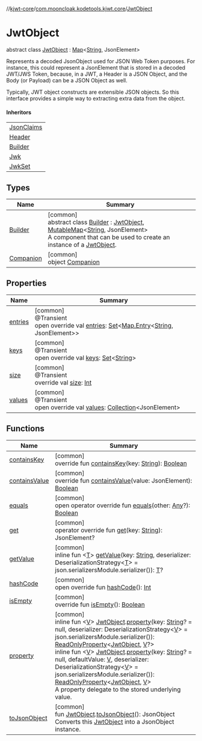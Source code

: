 //[kjwt-core](../../../index.md)/[com.mooncloak.kodetools.kjwt.core](../index.md)/[JwtObject](index.md)

# JwtObject

abstract class [JwtObject](index.md) : [Map](https://kotlinlang.org/api/latest/jvm/stdlib/kotlin.collections/-map/index.html)&lt;[String](https://kotlinlang.org/api/latest/jvm/stdlib/kotlin/-string/index.html), JsonElement&gt; 

Represents a decoded JsonObject used for JSON Web Token purposes. For instance, this could represent a JsonElement that is stored in a decoded JWT/JWS Token, because, in a JWT, a Header is a JSON Object, and the Body (or Payload) can be a JSON Object as well.

Typically, JWT object constructs are extensible JSON objects. So this interface provides a simple way to extracting extra data from the object.

#### Inheritors

| |
|---|
| [JsonClaims](../-json-claims/index.md) |
| [Header](../-header/index.md) |
| [Builder](-builder/index.md) |
| [Jwk](../../com.mooncloak.kodetools.kjwt.core.key/-jwk/index.md) |
| [JwkSet](../../com.mooncloak.kodetools.kjwt.core.key/-jwk-set/index.md) |

## Types

| Name | Summary |
|---|---|
| [Builder](-builder/index.md) | [common]<br>abstract class [Builder](-builder/index.md) : [JwtObject](index.md), [MutableMap](https://kotlinlang.org/api/latest/jvm/stdlib/kotlin.collections/-mutable-map/index.html)&lt;[String](https://kotlinlang.org/api/latest/jvm/stdlib/kotlin/-string/index.html), JsonElement&gt; <br>A component that can be used to create an instance of a [JwtObject](index.md). |
| [Companion](-companion/index.md) | [common]<br>object [Companion](-companion/index.md) |

## Properties

| Name | Summary |
|---|---|
| [entries](entries.md) | [common]<br>@Transient<br>open override val [entries](entries.md): [Set](https://kotlinlang.org/api/latest/jvm/stdlib/kotlin.collections/-set/index.html)&lt;[Map.Entry](https://kotlinlang.org/api/latest/jvm/stdlib/kotlin.collections/-map/-entry/index.html)&lt;[String](https://kotlinlang.org/api/latest/jvm/stdlib/kotlin/-string/index.html), JsonElement&gt;&gt; |
| [keys](keys.md) | [common]<br>@Transient<br>open override val [keys](keys.md): [Set](https://kotlinlang.org/api/latest/jvm/stdlib/kotlin.collections/-set/index.html)&lt;[String](https://kotlinlang.org/api/latest/jvm/stdlib/kotlin/-string/index.html)&gt; |
| [size](size.md) | [common]<br>@Transient<br>override val [size](size.md): [Int](https://kotlinlang.org/api/latest/jvm/stdlib/kotlin/-int/index.html) |
| [values](values.md) | [common]<br>@Transient<br>open override val [values](values.md): [Collection](https://kotlinlang.org/api/latest/jvm/stdlib/kotlin.collections/-collection/index.html)&lt;JsonElement&gt; |

## Functions

| Name | Summary |
|---|---|
| [containsKey](contains-key.md) | [common]<br>override fun [containsKey](contains-key.md)(key: [String](https://kotlinlang.org/api/latest/jvm/stdlib/kotlin/-string/index.html)): [Boolean](https://kotlinlang.org/api/latest/jvm/stdlib/kotlin/-boolean/index.html) |
| [containsValue](contains-value.md) | [common]<br>override fun [containsValue](contains-value.md)(value: JsonElement): [Boolean](https://kotlinlang.org/api/latest/jvm/stdlib/kotlin/-boolean/index.html) |
| [equals](equals.md) | [common]<br>open operator override fun [equals](equals.md)(other: [Any](https://kotlinlang.org/api/latest/jvm/stdlib/kotlin/-any/index.html)?): [Boolean](https://kotlinlang.org/api/latest/jvm/stdlib/kotlin/-boolean/index.html) |
| [get](get.md) | [common]<br>operator override fun [get](get.md)(key: [String](https://kotlinlang.org/api/latest/jvm/stdlib/kotlin/-string/index.html)): JsonElement? |
| [getValue](get-value.md) | [common]<br>inline fun &lt;[T](get-value.md)&gt; [getValue](get-value.md)(key: [String](https://kotlinlang.org/api/latest/jvm/stdlib/kotlin/-string/index.html), deserializer: DeserializationStrategy&lt;[T](get-value.md)&gt; = json.serializersModule.serializer()): [T](get-value.md)? |
| [hashCode](hash-code.md) | [common]<br>open override fun [hashCode](hash-code.md)(): [Int](https://kotlinlang.org/api/latest/jvm/stdlib/kotlin/-int/index.html) |
| [isEmpty](is-empty.md) | [common]<br>override fun [isEmpty](is-empty.md)(): [Boolean](https://kotlinlang.org/api/latest/jvm/stdlib/kotlin/-boolean/index.html) |
| [property](../property.md) | [common]<br>inline fun &lt;[V](../property.md)&gt; [JwtObject](index.md).[property](../property.md)(key: [String](https://kotlinlang.org/api/latest/jvm/stdlib/kotlin/-string/index.html)? = null, deserializer: DeserializationStrategy&lt;[V](../property.md)&gt; = json.serializersModule.serializer()): [ReadOnlyProperty](https://kotlinlang.org/api/latest/jvm/stdlib/kotlin.properties/-read-only-property/index.html)&lt;[JwtObject](index.md), [V](../property.md)?&gt;<br>inline fun &lt;[V](../property.md)&gt; [JwtObject](index.md).[property](../property.md)(key: [String](https://kotlinlang.org/api/latest/jvm/stdlib/kotlin/-string/index.html)? = null, defaultValue: [V](../property.md), deserializer: DeserializationStrategy&lt;[V](../property.md)&gt; = json.serializersModule.serializer()): [ReadOnlyProperty](https://kotlinlang.org/api/latest/jvm/stdlib/kotlin.properties/-read-only-property/index.html)&lt;[JwtObject](index.md), [V](../property.md)&gt;<br>A property delegate to the stored underlying value. |
| [toJsonObject](../to-json-object.md) | [common]<br>fun [JwtObject](index.md).[toJsonObject](../to-json-object.md)(): JsonObject<br>Converts this [JwtObject](index.md) into a JsonObject instance. |
